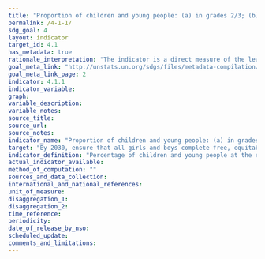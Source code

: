 ```yaml
---
title: "Proportion of children and young people: (a) in grades 2/3; (b) at the end of primary; and (c) at the end of lower secondary achieving at least a minimum proficiency level in (i) reading and (ii) mathematics, by sex"
permalink: /4-1-1/
sdg_goal: 4
layout: indicator
target_id: 4.1
has_metadata: true
rationale_interpretation: "The indicator is a direct measure of the learning outcomes achieved in the two subject areas at the end of the relevant levels of education."
goal_meta_link: "http://unstats.un.org/sdgs/files/metadata-compilation/Metadata-Goal-4.pdf"
goal_meta_link_page: 2
indicator: 4.1.1
indicator_variable: 
graph: 
variable_description: 
variable_notes: 
source_title: 
source_url: 
source_notes: 
indicator_name: "Proportion of children and young people: (a) in grades 2/3; (b) at the end of primary; and (c) at the end of lower secondary achieving at least a minimum proficiency level in (i) reading and (ii) mathematics, by sex"
target: "By 2030, ensure that all girls and boys complete free, equitable and quality primary and secondary education leading to relevant and effective learning outcomes."
indicator_definition: "Percentage of children and young people at the end of primary and lower secondary levels of education achieving at least a minimum proficiency level in (a) reading and (b) mathematics. The minimum proficiency level will be measured relative to new common reading and numeracy scales currently in development. The indicator is calculated as the number of children and young people at the end of primary or lower secondary education achieving or exceeding the minimum proficiency level in the given subject, expressed as a percentage of all children and young people at the end of primary or lower secondary education."
actual_indicator_available: 
method_of_computation: ""
sources_and_data_collection: 
international_and_national_references: 
unit_of_measure: 
disaggregation_1: 
disaggregation_2: 
time_reference: 
periodicity: 
date_of_release_by_nso: 
scheduled_update: 
comments_and_limitations: 
---
```


